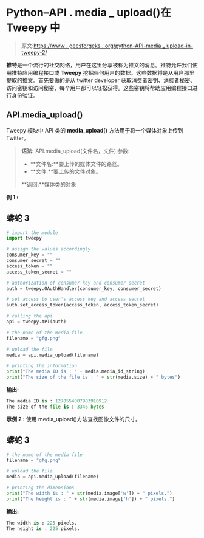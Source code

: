 # Python–API . media _ upload()在 Tweepy 中

> 原文:[https://www . geesforgeks . org/python-API-media _ upload-in-tweepy-2/](https://www.geeksforgeeks.org/python-api-media_upload-in-tweepy-2/)

**推特**是一个流行的社交网络，用户在这里分享被称为推文的消息。推特允许我们使用推特应用编程接口或 **Tweepy** 挖掘任何用户的数据。这些数据将是从用户那里提取的推文。首先要做的是从 twitter developer 获取消费者密钥、消费者秘密、访问密钥和访问秘密，每个用户都可以轻松获得。这些密钥将帮助应用编程接口进行身份验证。

## API.media_upload()

Tweepy 模块中 API 类的 **media_upload()** 方法用于将一个媒体对象上传到 Twitter。

> **语法:** API.media_upload(文件名，文件)
> 参数:
> 
> *   **文件名:**要上传的媒体文件的路径。
> *   **文件:**要上传的文件对象。
> 
> **返回:**媒体类的对象

**例 1 :**

## 蟒蛇 3

```py
# import the module
import tweepy

# assign the values accordingly
consumer_key = ""
consumer_secret = ""
access_token = ""
access_token_secret = ""

# authorization of consumer key and consumer secret
auth = tweepy.OAuthHandler(consumer_key, consumer_secret)

# set access to user's access key and access secret
auth.set_access_token(access_token, access_token_secret)

# calling the api
api = tweepy.API(auth)

# the name of the media file
filename = "gfg.png"

# upload the file
media = api.media_upload(filename)

# printing the information
print("The media ID is : " + media.media_id_string)
print("The size of the file is : " + str(media.size) + " bytes")
```

**输出:**

```py
The media ID is : 1270554007983910912
The size of the file is : 3346 bytes
```

**示例 2 :** 使用 media_upload()方法查找图像文件的尺寸。

## 蟒蛇 3

```py
# the name of the media file
filename = "gfg.png"

# upload the file
media = api.media_upload(filename)

# printing the dimensions
print("The width is : " + str(media.image['w']) + " pixels.")
print("The height is : " + str(media.image['h']) + " pixels.")
```

**输出:**

```py
The width is : 225 pixels.
The height is : 225 pixels.
```